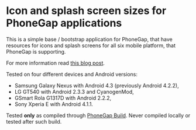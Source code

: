 # Icon and splash screen sizes for PhoneGap applications

This is a simple base / bootstrap application for PhoneGap, that have resources for icons and splash screens for all six mobile platform, that PhoneGap is supporting.

For more information read [this blog post](http://onezeronull.com/2013/02/13/icon-and-splash-screen-sizes-for-phonegap-applications/).

Tested on four different devices and Android versions:

- Samsung Galaxy Nexus with Android 4.3 (previously Android 4.2.2),
- LG GT540 with Android 2.3.3 and CyanogenMod, 
- GSmart Rola G1317D with Android 2.2.2,
- Sony Xperia E with Android 4.1.1.

Tested **only** as compiled through [PhoneGap Build](http://build.phonegap.com). Never compiled locally or tested after such build.
